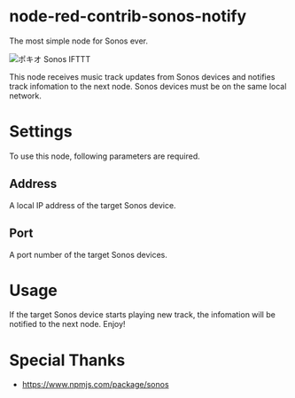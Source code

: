 # node-red-contrib-sonos-notify

The most simple node for Sonos ever.

![ポキオ Sonos IFTTT](https://lh3.googleusercontent.com/EL4CbWEkowVlXIqRIj1fy_TFtY896akj4HCRswZMzlEGuzsDPb-txWcreQ34KQhR2p4p3EYh4zWiradQS-f6kvtQ9QQfS7kM_HG9lNOE2wq6JjguI0wcfI5ScDkyWH7U4M_RjEx-uwM=s600 "ポキオ Sonos IFTTT")

This node receives music track updates from Sonos devices and notifies track infomation to the next node. Sonos devices must be on the same local network.


# Settings

To use this node, following parameters are required.

## Address

A local IP address of the target Sonos device.


## Port

A port number of the target Sonos devices. 


# Usage

If the target Sonos device starts playing new track, the infomation will be notified to the next node. Enjoy!  


# Special Thanks

 - https://www.npmjs.com/package/sonos
